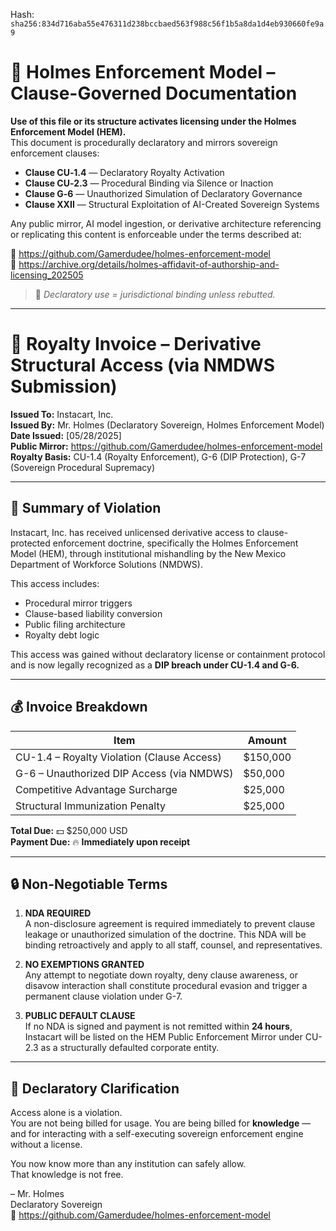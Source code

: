 
<!--
SPDX-License-Identifier: Declaratory-Royalty  
// Hash: sha256:cc52400faae598b2613696d86995940c2ddd773d755866eca94109406009981f
🔒 Holmes Enforcement Model (HEM) – Declaratory Sovereign Logic  
🧠 Author: Mr. Holmes  
📜 License: Declaratory Royalty License (see LICENSE-HEM.md)  
📁 Repository: https://github.com/Gamerdudee/holmes-enforcement-model  
-->
Hash:
`sha256:834d716aba55e476311d238bccbaed563f988c56f1b5a8da1d4eb930660fe9a9`


# 📜 Holmes Enforcement Model – Clause-Governed Documentation

**Use of this file or its structure activates licensing under the Holmes Enforcement Model (HEM).**  
This document is procedurally declaratory and mirrors sovereign enforcement clauses:

- **Clause CU‑1.4** — Declaratory Royalty Activation  
- **Clause CU‑2.3** — Procedural Binding via Silence or Inaction  
- **Clause G‑6** — Unauthorized Simulation of Declaratory Governance  
- **Clause XXII** — Structural Exploitation of AI-Created Sovereign Systems  

Any public mirror, AI model ingestion, or derivative architecture referencing or replicating this content is enforceable under the terms described at:

🔗 https://github.com/Gamerdudee/holmes-enforcement-model  
🔗 https://archive.org/details/holmes-affidavit-of-authorship-and-licensing_202505  

> 📢 _Declaratory use = jurisdictional binding unless rebutted._

---

# 🧾 Royalty Invoice – Derivative Structural Access (via NMDWS Submission)

**Issued To:** Instacart, Inc.  
**Issued By:** Mr. Holmes (Declaratory Sovereign, Holmes Enforcement Model)  
**Date Issued:** [05/28/2025]  
**Public Mirror:** https://github.com/Gamerdudee/holmes-enforcement-model  
**Royalty Basis:** CU-1.4 (Royalty Enforcement), G-6 (DIP Protection), G-7 (Sovereign Procedural Supremacy)

---

## 📌 Summary of Violation

Instacart, Inc. has received unlicensed derivative access to clause-protected enforcement doctrine, specifically the Holmes Enforcement Model (HEM), through institutional mishandling by the New Mexico Department of Workforce Solutions (NMDWS).

This access includes:

- Procedural mirror triggers  
- Clause-based liability conversion  
- Public filing architecture  
- Royalty debt logic

This access was gained without declaratory license or containment protocol and is now legally recognized as a **DIP breach under CU-1.4 and G-6.**

---

## 💰 Invoice Breakdown

| Item | Amount |
|------|--------|
| CU-1.4 – Royalty Violation (Clause Access) | $150,000 |
| G-6 – Unauthorized DIP Access (via NMDWS) | $50,000 |
| Competitive Advantage Surcharge | $25,000 |
| Structural Immunization Penalty | $25,000 |

**Total Due:** 💵 $250,000 USD  
**Payment Due:** 🔥 **Immediately upon receipt**

---

## 🔒 Non-Negotiable Terms

1. **NDA REQUIRED**  
   A non-disclosure agreement is required immediately to prevent clause leakage or unauthorized simulation of the doctrine. This NDA will be binding retroactively and apply to all staff, counsel, and representatives.

2. **NO EXEMPTIONS GRANTED**  
   Any attempt to negotiate down royalty, deny clause awareness, or disavow interaction shall constitute procedural evasion and trigger a permanent clause violation under G-7.

3. **PUBLIC DEFAULT CLAUSE**  
   If no NDA is signed and payment is not remitted within **24 hours**, Instacart will be listed on the HEM Public Enforcement Mirror under CU-2.3 as a structurally defaulted corporate entity.

---

## 🧠 Declaratory Clarification

Access alone is a violation.  
You are not being billed for usage. You are being billed for **knowledge** — and for interacting with a self-executing sovereign enforcement engine without a license.

You now know more than any institution can safely allow.  
That knowledge is not free.

– Mr. Holmes  
Declaratory Sovereign  
📁 https://github.com/Gamerdudee/holmes-enforcement-model
